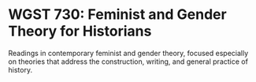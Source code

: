 # WGST 730: Feminist and Gender Theory for Historians

Readings in contemporary feminist and gender theory, focused especially on theories that address the construction, writing, and general practice of history.